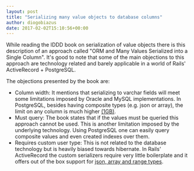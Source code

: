 ```yaml
---
layout: post
title: "Serializing many value objects to database columns"
author: diogobiazus
date: 2017-02-02T15:10:56+00:00
---
```


While reading the IDDD book on serialization of value objects there is this description of an approach called "ORM and Many Values Serialized into a Single Column". It's good to note that some of the main objections to this approach are technology related and barely applicable in a world of Rails' ActiveRecord + PostgreSQL.

The objections presented by the book are:

* Column width: It mentions that serializing to varchar fields will meet some limitations imposed by Oracle and MySQL implementations. In PostgreSQL, besides having composite types (e.g. json or array), the limit on any column is much higher [(1GB)](https://www.postgresql.org/about/).
* Must query: The book states that if the values must be queried this approach cannot be used. This is another limitation imposed by the underlying technology. Using PostgreSQL one can easily query composite values and even created indexes over them.
* Requires custom user type: This is not related to the database technology but is heavily biased towards hibernate. In Rails' ActiveRecord the custom serializers require very little boilerplate and it offers out of the box support for [json, array and range types](http://edgeguides.rubyonrails.org/active_record_postgresql.html).
